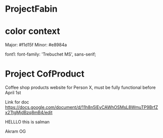 # ProjectFabin
# color context 
Major:  #f1d15f
Minor:  #e8984a

font1:  font-family: 'Trebuchet MS', sans-serif;

# Project CofProduct
Coffee shop products website for Person X, must be fully functional before April 1st

Link for doc https://docs.google.com/document/d/11h8n5lEyCAWhOSMsL8WmuTP9BrfZx2TtgMjdBzq8mB4/edit

HELLLO this is salman

Akram OG
